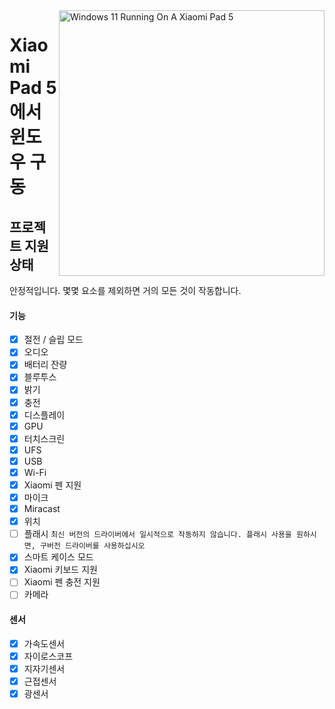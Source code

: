 <img align="right" src="https://raw.githubusercontent.com/erdilS/Port-Windows-11-Xiaomi-Pad-5/main/nabu.png" width="425" alt="Windows 11 Running On A Xiaomi Pad 5">

# Xiaomi Pad 5 에서 윈도우 구동

## 프로젝트 지원 상태

안정적입니다. 몇몇 요소를 제외하면 거의 모든 것이 작동합니다.

#### 기능

- [X] 절전 / 슬립 모드
- [X] 오디오
- [X] 배터리 잔량
- [X] 블루투스
- [X] 밝기
- [x] 충전
- [X] 디스플레이
- [X] GPU
- [X] 터치스크린
- [X] UFS
- [X] USB
- [X] Wi-Fi
- [X] Xiaomi 펜 지원
- [X] 마이크
- [X] Miracast
- [X] 위치
- [ ] 플래시 ```최신 버전의 드라이버에서 일시적으로 작동하지 않습니다. 플래시 사용을 원하시면, 구버전 드라이버를 사용하십시오```
- [X] 스마트 케이스 모드
- [X] Xiaomi 키보드 지원
- [ ] Xiaomi 펜 충전 지원
- [ ] 카메라

#### 센서

- [X] 가속도센서
- [X] 자이로스코프
- [X] 지자기센서
- [X] 근접센서
- [X] 광센서

